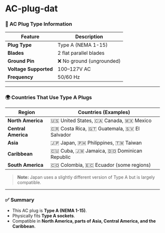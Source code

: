 
# AC-plug-dat

### 🔌 AC Plug Type Information

| Feature              | Description                          |
|----------------------|--------------------------------------|
| **Plug Type**        | Type A (NEMA 1-15)                   |
| **Blades**           | 2 flat parallel blades               |
| **Ground Pin**       | ❌ No ground (ungrounded)            |
| **Voltage Supported**| 100–127V AC                          |
| **Frequency**        | 50/60 Hz                             |

---

### 🌍 Countries That Use Type A Plugs

| Region              | Countries (Examples)                                         |
|---------------------|--------------------------------------------------------------|
| **North America**   | 🇺🇸 United States, 🇨🇦 Canada, 🇲🇽 Mexico                         |
| **Central America** | 🇨🇷 Costa Rica, 🇬🇹 Guatemala, 🇸🇻 El Salvador                   |
| **Asia**            | 🇯🇵 Japan, 🇵🇭 Philippines, 🇹🇼 Taiwan                            |
| **Caribbean**       | 🇨🇺 Cuba, 🇯🇲 Jamaica, 🇩🇴 Dominican Republic                     |
| **South America**   | 🇨🇴 Colombia, 🇪🇨 Ecuador (some regions)                        |

> **Note:** Japan uses a slightly different version of Type A but is largely compatible.

---

### ✅ Summary

- This AC plug is **Type A (NEMA 1-15)**.
- Physically fits **Type A sockets**.
- Compatible in **North America, parts of Asia, Central America, and the Caribbean**.
